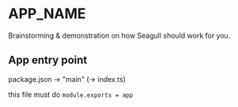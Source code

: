 # APP_NAME

Brainstorming & demonstration on how Seagull should work for you.

## App entry point

package.json -> "main" (-> index.ts)

this file must do `module.exports = app`